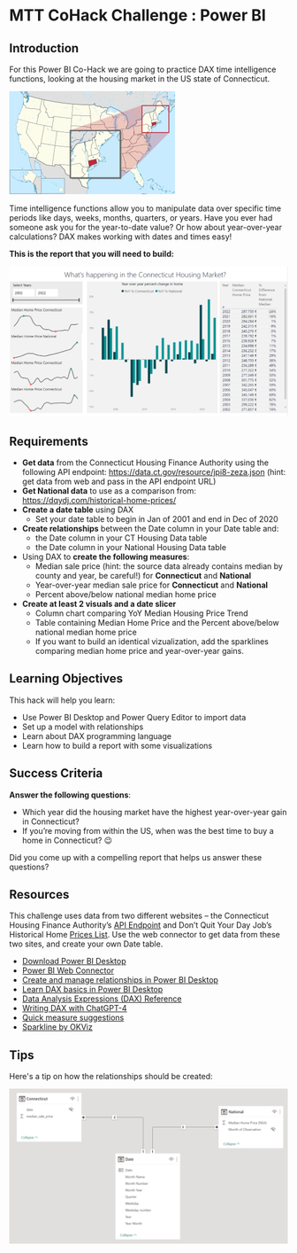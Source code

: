 # MTT CoHack Challenge : Power BI

## Introduction

For this Power BI Co-Hack we are going to practice DAX time intelligence functions, looking at the housing market in the US state of Connecticut.

![connecticut](images/Connecticut.png)

Time intelligence functions allow you to manipulate data over specific time periods like days, weeks, months, quarters, or years. Have you ever had someone ask you for the year-to-date value? Or how about year-over-year calculations? DAX makes working with dates and times easy!

**This is the report that you will need to build:**

![report](images/report.png)

## Requirements

- **Get data** from the Connecticut Housing Finance Authority using the following API endpoint: <https://data.ct.gov/resource/jpi8-zeza.json>
(hint: get data from web and pass in the API endpoint URL)
- **Get National data** to use as a comparison from: <https://dqydj.com/historical-home-prices/>
- **Create a date table** using DAX
  - Set your date table to begin in Jan of 2001 and end in Dec of 2020
- **Create relationships** between the Date column in your Date table and:
  - the Date column in your CT Housing Data table
  - the Date column in your National Housing Data table
- Using DAX to **create the following measures**:
  - Median sale price (hint: the source data already contains median by county and year, be careful!) for **Connecticut** and **National**
  - Year-over-year median sale price for **Connecticut** and **National**
  - Percent above/below national median home price
- **Create at least 2 visuals and a date slicer**
  - Column chart comparing YoY Median Housing Price Trend
  - Table containing Median Home Price and the Percent above/below national median home price
  - If you want to build an identical vizualization, add the sparklines comparing median home price and year-over-year gains.

## Learning Objectives

This hack will help you learn:

- Use Power BI Desktop and Power Query Editor to import data
- Set up a model with relationships
- Learn about DAX programming language
- Learn how to build a report with some visualizations

## Success Criteria

**Answer the following questions**:

- Which year did the housing market have the highest year-over-year gain in Connecticut?
- If you’re moving from within the US, when was the best time to buy a home in Connecticut? 😉

Did you come up with a compelling report that helps us answer these questions?

## Resources

This challenge uses data from two different websites – the Connecticut Housing Finance Authority’s [API Endpoint](https://data.ct.gov/resource/jpi8-zeza.json) and Don’t Quit Your Day Job’s Historical Home [Prices List](https://dqydj.com/historical-home-prices/). Use the web connector to get data from these two sites, and create your own Date table.

- [Download Power BI Desktop](https://aka.ms/pbidesktopstore)
- [Power BI Web Connector](https://learn.microsoft.com/en-us/power-query/connectors/web/web)
- [Create and manage relationships in Power BI Desktop](https://learn.microsoft.com/en-us/power-bi/transform-model/desktop-create-and-manage-relationships)
- [Learn DAX basics in Power BI Desktop](https://learn.microsoft.com/en-us/power-bi/transform-model/desktop-quickstart-learn-dax-basics)
- [Data Analysis Expressions (DAX) Reference](https://learn.microsoft.com/en-us/dax/)
- [Writing DAX with ChatGPT-4](https://www.youtube.com/watch?v=7Et1w7JqgYE)
- [Quick measure suggestions](https://learn.microsoft.com/en-us/power-bi/transform-model/quick-measure-suggestions)
- [Sparkline by OKViz](https://appsource.microsoft.com/en-us/product/power-bi-visuals/WA104380910?exp=kyyw&tab=Overview)

## Tips

Here's a tip on how the relationships should be created:

![relationships](images/relationships.png)
